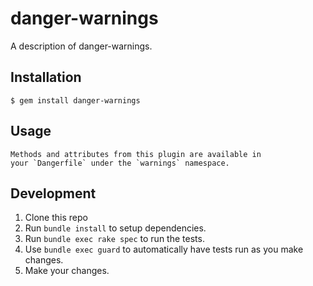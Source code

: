 # danger-warnings

A description of danger-warnings.

## Installation

    $ gem install danger-warnings

## Usage

    Methods and attributes from this plugin are available in
    your `Dangerfile` under the `warnings` namespace.

## Development

1. Clone this repo
2. Run `bundle install` to setup dependencies.
3. Run `bundle exec rake spec` to run the tests.
4. Use `bundle exec guard` to automatically have tests run as you make changes.
5. Make your changes.
